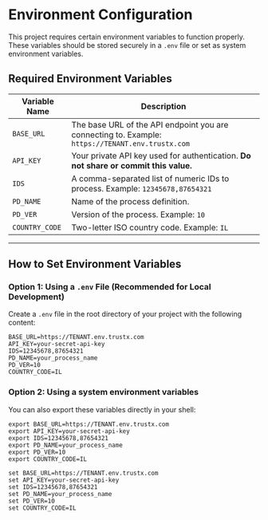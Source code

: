 # Environment Configuration

This project requires certain environment variables to function properly. These variables should be stored securely in a `.env` file or set as system environment variables.

## Required Environment Variables

| Variable Name   | Description                                                                 |
|------------------|-----------------------------------------------------------------------------|
| `BASE_URL`       | The base URL of the API endpoint you are connecting to. Example: `https://TENANT.env.trustx.com` |
| `API_KEY`        | Your private API key used for authentication. **Do not share or commit this value.** |
| `IDS`            | A comma-separated list of numeric IDs to process. Example: `12345678,87654321` |
| `PD_NAME`        | Name of the process definition. |
| `PD_VER`         | Version of the process. Example: `10` |
| `COUNTRY_CODE`   | Two-letter ISO country code. Example: `IL` |

---

## How to Set Environment Variables

### Option 1: Using a `.env` File (Recommended for Local Development)

Create a `.env` file in the root directory of your project with the following content:

```env
BASE_URL=https://TENANT.env.trustx.com
API_KEY=your-secret-api-key
IDS=12345678,87654321
PD_NAME=your_process_name
PD_VER=10
COUNTRY_CODE=IL
```

### Option 2: Using a system environment variables

You can also export these variables directly in your shell:

```Linux/MacOS:
export BASE_URL=https://TENANT.env.trustx.com
export API_KEY=your-secret-api-key
export IDS=12345678,87654321
export PD_NAME=your_process_name
export PD_VER=10
export COUNTRY_CODE=IL
```

```Windows (CMD):
set BASE_URL=https://TENANT.env.trustx.com
set API_KEY=your-secret-api-key
set IDS=12345678,87654321
set PD_NAME=your_process_name
set PD_VER=10
set COUNTRY_CODE=IL
```